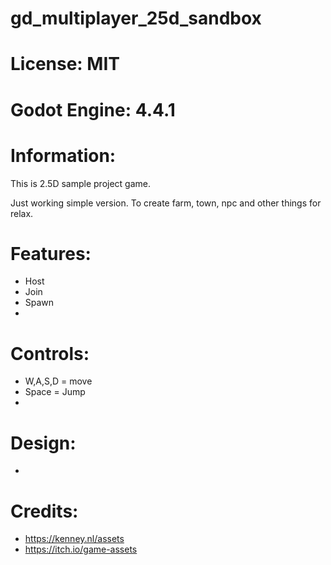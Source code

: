 # gd_multiplayer_25d_sandbox

# License: MIT

# Godot Engine: 4.4.1

# Information:
  This is 2.5D sample project game.

  Just working simple version. To create farm, town, npc and other things for relax.

# Features:
- Host
- Join
- Spawn
- 

# Controls:
- W,A,S,D = move
- Space = Jump
- 


# Design:
- 

# Credits:
- https://kenney.nl/assets
- https://itch.io/game-assets

